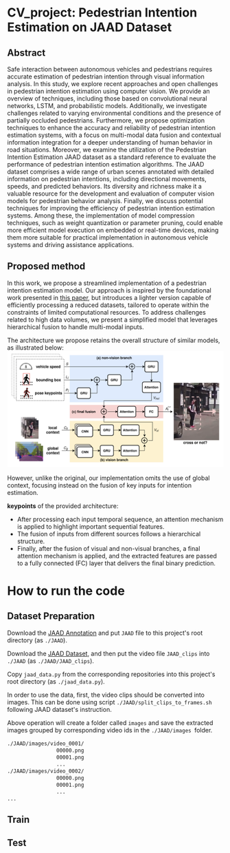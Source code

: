 # CV_project: Pedestrian Intention Estimation on JAAD Dataset
## Abstract

Safe interaction between autonomous vehicles and pedestrians requires accurate estimation of pedestrian intention through visual information analysis. In this study, we explore recent approaches and open challenges in pedestrian intention estimation using computer vision. We provide an overview of techniques, including those based on convolutional neural networks, LSTM, and probabilistic models. Additionally, we investigate challenges related to varying environmental conditions and the presence of partially occluded pedestrians. Furthermore, we propose optimization techniques to enhance the accuracy and reliability of pedestrian intention estimation systems, with a focus on multi-modal data fusion and contextual information integration for a deeper understanding of human behavior in road situations.
Moreover, we examine the utilization of the Pedestrian Intention Estimation JAAD dataset as a standard reference to evaluate the performance of pedestrian intention estimation algorithms. The JAAD dataset comprises a wide range of urban scenes annotated with detailed information on pedestrian intentions, including directional movements, speeds, and predicted behaviors. Its diversity and richness make it a valuable resource for the development and evaluation of computer vision models for pedestrian behavior analysis. Finally, we discuss potential techniques for improving the efficiency of pedestrian intention estimation systems. Among these, the implementation of model compression techniques, such as weight quantization or parameter pruning, could enable more efficient model execution on embedded or real-time devices, making them more suitable for practical implementation in autonomous vehicle systems and driving assistance applications.


## Proposed method 
In this work, we propose a streamlined implementation of a pedestrian intention estimation model. Our approach is inspired by the foundational work presented in [this paper](https://arxiv.org/pdf/2104.05485), but introduces a lighter version capable of efficiently processing a reduced datasets, tailored to operate within the constraints of limited computational resources. To address challenges related to high data volumes, we present a simplified model that leverages hierarchical fusion to handle multi-modal inputs.

The architecture we propose retains the overall structure of similar models, as illustrated below:
![architecture](https://github.com/Emilianogith/CV_project/blob/main/images/hierarchical_fusion.png)

However, unlike the original, our implementation omits the use of global context, focusing instead on the fusion of key inputs for intention estimation.


**keypoints** of the provided architecture:
- After processing each input temporal sequence, an attention mechanism is applied to highlight important sequential features.
- The fusion of inputs from different sources follows a hierarchical structure.
- Finally, after the fusion of visual and non-visual branches, a final attention mechanism is applied, and the extracted features are passed to a fully connected (FC) layer that delivers the final binary prediction.


# How to run the code 

## Dataset Preparation  

Download the [JAAD Annotation](https://github.com/ykotseruba/JAAD) and put `JAAD` file to this project's root directory (as `./JAAD`).  

Download the [JAAD Dataset](http://data.nvision2.eecs.yorku.ca/JAAD_dataset/), and then put the video file `JAAD_clips` into `./JAAD` (as `./JAAD/JAAD_clips`).  

Copy `jaad_data.py` from the corresponding repositories into this project's root directory (as `./jaad_data.py`).  

In order to use the data, first, the video clips should be converted into images. This can be done using script `./JAAD/split_clips_to_frames.sh` following JAAD dataset's instruction.  

Above operation will create a folder called `images` and save the extracted images grouped by corresponding video ids in the `./JAAD/images `folder.  
```
./JAAD/images/video_0001/
				00000.png
				00001.png
				...
./JAAD/images/video_0002/
				00000.png
				00001.png
				...		
...
```

## Train

## Test


